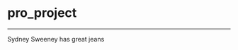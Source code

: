 # pro_project

____________________________________________________________________________________________________
Sydney Sweeney has great jeans